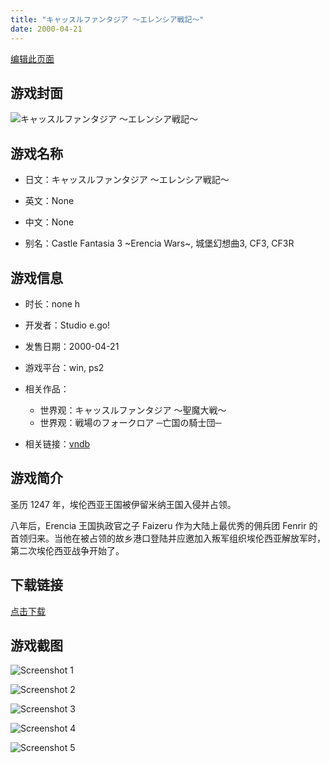 ```yaml
---
title: "キャッスルファンタジア ～エレンシア戦記～"
date: 2000-04-21
---
```

[编辑此页面](https://github.com/ACG-3/ADV3-source/blob/main/source/_posts/%E3%82%AD%E3%83%A3%E3%83%83%E3%82%B9%E3%83%AB%E3%83%95%E3%82%A1%E3%83%B3%E3%82%BF%E3%82%B8%E3%82%A2%20%EF%BD%9E%E3%82%A8%E3%83%AC%E3%83%B3%E3%82%B7%E3%82%A2%E6%88%A6%E8%A8%98%EF%BD%9E.md)

## 游戏封面

![キャッスルファンタジア ～エレンシア戦記～](https%3A//pan.timero.xyz/onedrive/img_lib_001/%E3%82%AD%E3%83%A3%E3%83%83%E3%82%B9%E3%83%AB%E3%83%95%E3%82%A1%E3%83%B3%E3%82%BF%E3%82%B8%E3%82%A2%20%EF%BD%9E%E3%82%A8%E3%83%AC%E3%83%B3%E3%82%B7%E3%82%A2%E6%88%A6%E8%A8%98%EF%BD%9E_cover.avif)


## 游戏名称

- 日文：キャッスルファンタジア ～エレンシア戦記～
- 英文：None
- 中文：None

- 别名：Castle Fantasia 3 ~Erencia Wars~, 城堡幻想曲3, CF3, CF3R


## 游戏信息

- 时长：none h
- 开发者：Studio e.go!
- 发售日期：2000-04-21
- 游戏平台：win, ps2
- 相关作品：
   - 世界观：キャッスルファンタジア ～聖魔大戦～
   - 世界观：戦場のフォークロア ─亡国の騎士団─

- 相关链接：[vndb](https://vndb.org/v1150)


## 游戏简介

圣历 1247 年，埃伦西亚王国被伊留米纳王国入侵并占领。

八年后，Erencia 王国执政官之子 Faizeru 作为大陆上最优秀的佣兵团 Fenrir 的首领归来。当他在被占领的故乡港口登陆并应邀加入叛军组织埃伦西亚解放军时，第二次埃伦西亚战争开始了。


## 下载链接

[点击下载](https://pan.timero.xyz/onedrive/adv_lib_001/%E3%82%AD%E3%83%A3%E3%83%83%E3%82%B9%E3%83%AB%E3%83%95%E3%82%A1%E3%83%B3%E3%82%BF%E3%82%B8%E3%82%A2%20%EF%BD%9E%E3%82%A8%E3%83%AC%E3%83%B3%E3%82%B7%E3%82%A2%E6%88%A6%E8%A8%98%EF%BD%9E)


## 游戏截图


![Screenshot 1](https%3A//pan.timero.xyz/onedrive/img_lib_001/%E3%82%AD%E3%83%A3%E3%83%83%E3%82%B9%E3%83%AB%E3%83%95%E3%82%A1%E3%83%B3%E3%82%BF%E3%82%B8%E3%82%A2%20%EF%BD%9E%E3%82%A8%E3%83%AC%E3%83%B3%E3%82%B7%E3%82%A2%E6%88%A6%E8%A8%98%EF%BD%9E_Screenshot_1.avif)

![Screenshot 2](https%3A//pan.timero.xyz/onedrive/img_lib_001/%E3%82%AD%E3%83%A3%E3%83%83%E3%82%B9%E3%83%AB%E3%83%95%E3%82%A1%E3%83%B3%E3%82%BF%E3%82%B8%E3%82%A2%20%EF%BD%9E%E3%82%A8%E3%83%AC%E3%83%B3%E3%82%B7%E3%82%A2%E6%88%A6%E8%A8%98%EF%BD%9E_Screenshot_2.avif)

![Screenshot 3](https%3A//pan.timero.xyz/onedrive/img_lib_001/%E3%82%AD%E3%83%A3%E3%83%83%E3%82%B9%E3%83%AB%E3%83%95%E3%82%A1%E3%83%B3%E3%82%BF%E3%82%B8%E3%82%A2%20%EF%BD%9E%E3%82%A8%E3%83%AC%E3%83%B3%E3%82%B7%E3%82%A2%E6%88%A6%E8%A8%98%EF%BD%9E_Screenshot_3.avif)

![Screenshot 4](https%3A//pan.timero.xyz/onedrive/img_lib_001/%E3%82%AD%E3%83%A3%E3%83%83%E3%82%B9%E3%83%AB%E3%83%95%E3%82%A1%E3%83%B3%E3%82%BF%E3%82%B8%E3%82%A2%20%EF%BD%9E%E3%82%A8%E3%83%AC%E3%83%B3%E3%82%B7%E3%82%A2%E6%88%A6%E8%A8%98%EF%BD%9E_Screenshot_4.avif)

![Screenshot 5](https%3A//pan.timero.xyz/onedrive/img_lib_001/%E3%82%AD%E3%83%A3%E3%83%83%E3%82%B9%E3%83%AB%E3%83%95%E3%82%A1%E3%83%B3%E3%82%BF%E3%82%B8%E3%82%A2%20%EF%BD%9E%E3%82%A8%E3%83%AC%E3%83%B3%E3%82%B7%E3%82%A2%E6%88%A6%E8%A8%98%EF%BD%9E_Screenshot_5.avif)

